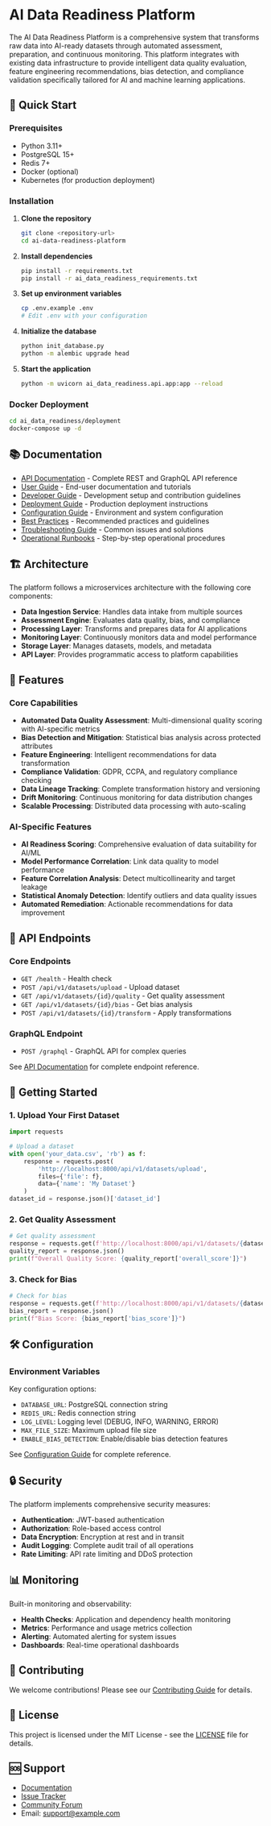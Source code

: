 # AI Data Readiness Platform

The AI Data Readiness Platform is a comprehensive system that transforms raw data into AI-ready datasets through automated assessment, preparation, and continuous monitoring. This platform integrates with existing data infrastructure to provide intelligent data quality evaluation, feature engineering recommendations, bias detection, and compliance validation specifically tailored for AI and machine learning applications.

## 🚀 Quick Start

### Prerequisites

- Python 3.11+
- PostgreSQL 15+
- Redis 7+
- Docker (optional)
- Kubernetes (for production deployment)

### Installation

1. **Clone the repository**
   ```bash
   git clone <repository-url>
   cd ai-data-readiness-platform
   ```

2. **Install dependencies**
   ```bash
   pip install -r requirements.txt
   pip install -r ai_data_readiness_requirements.txt
   ```

3. **Set up environment variables**
   ```bash
   cp .env.example .env
   # Edit .env with your configuration
   ```

4. **Initialize the database**
   ```bash
   python init_database.py
   python -m alembic upgrade head
   ```

5. **Start the application**
   ```bash
   python -m uvicorn ai_data_readiness.api.app:app --reload
   ```

### Docker Deployment

```bash
cd ai_data_readiness/deployment
docker-compose up -d
```

## 📚 Documentation

- [API Documentation](api/README.md) - Complete REST and GraphQL API reference
- [User Guide](user-guide/README.md) - End-user documentation and tutorials
- [Developer Guide](developer-guide/README.md) - Development setup and contribution guidelines
- [Deployment Guide](deployment-guide/README.md) - Production deployment instructions
- [Configuration Guide](configuration/README.md) - Environment and system configuration
- [Best Practices](best-practices/README.md) - Recommended practices and guidelines
- [Troubleshooting Guide](troubleshooting/README.md) - Common issues and solutions
- [Operational Runbooks](operational-runbooks/README.md) - Step-by-step operational procedures

## 🏗️ Architecture

The platform follows a microservices architecture with the following core components:

- **Data Ingestion Service**: Handles data intake from multiple sources
- **Assessment Engine**: Evaluates data quality, bias, and compliance
- **Processing Layer**: Transforms and prepares data for AI applications
- **Monitoring Layer**: Continuously monitors data and model performance
- **Storage Layer**: Manages datasets, models, and metadata
- **API Layer**: Provides programmatic access to platform capabilities

## 🔧 Features

### Core Capabilities

- **Automated Data Quality Assessment**: Multi-dimensional quality scoring with AI-specific metrics
- **Bias Detection and Mitigation**: Statistical bias analysis across protected attributes
- **Feature Engineering**: Intelligent recommendations for data transformation
- **Compliance Validation**: GDPR, CCPA, and regulatory compliance checking
- **Data Lineage Tracking**: Complete transformation history and versioning
- **Drift Monitoring**: Continuous monitoring for data distribution changes
- **Scalable Processing**: Distributed data processing with auto-scaling

### AI-Specific Features

- **AI Readiness Scoring**: Comprehensive evaluation of data suitability for AI/ML
- **Model Performance Correlation**: Link data quality to model performance
- **Feature Correlation Analysis**: Detect multicollinearity and target leakage
- **Statistical Anomaly Detection**: Identify outliers and data quality issues
- **Automated Remediation**: Actionable recommendations for data improvement

## 🔗 API Endpoints

### Core Endpoints

- `GET /health` - Health check
- `POST /api/v1/datasets/upload` - Upload dataset
- `GET /api/v1/datasets/{id}/quality` - Get quality assessment
- `GET /api/v1/datasets/{id}/bias` - Get bias analysis
- `POST /api/v1/datasets/{id}/transform` - Apply transformations

### GraphQL Endpoint

- `POST /graphql` - GraphQL API for complex queries

See [API Documentation](api/README.md) for complete endpoint reference.

## 🚀 Getting Started

### 1. Upload Your First Dataset

```python
import requests

# Upload a dataset
with open('your_data.csv', 'rb') as f:
    response = requests.post(
        'http://localhost:8000/api/v1/datasets/upload',
        files={'file': f},
        data={'name': 'My Dataset'}
    )
dataset_id = response.json()['dataset_id']
```

### 2. Get Quality Assessment

```python
# Get quality assessment
response = requests.get(f'http://localhost:8000/api/v1/datasets/{dataset_id}/quality')
quality_report = response.json()
print(f"Overall Quality Score: {quality_report['overall_score']}")
```

### 3. Check for Bias

```python
# Check for bias
response = requests.get(f'http://localhost:8000/api/v1/datasets/{dataset_id}/bias')
bias_report = response.json()
print(f"Bias Score: {bias_report['bias_score']}")
```

## 🛠️ Configuration

### Environment Variables

Key configuration options:

- `DATABASE_URL`: PostgreSQL connection string
- `REDIS_URL`: Redis connection string
- `LOG_LEVEL`: Logging level (DEBUG, INFO, WARNING, ERROR)
- `MAX_FILE_SIZE`: Maximum upload file size
- `ENABLE_BIAS_DETECTION`: Enable/disable bias detection features

See [Configuration Guide](configuration/README.md) for complete reference.

## 🔒 Security

The platform implements comprehensive security measures:

- **Authentication**: JWT-based authentication
- **Authorization**: Role-based access control
- **Data Encryption**: Encryption at rest and in transit
- **Audit Logging**: Complete audit trail of all operations
- **Rate Limiting**: API rate limiting and DDoS protection

## 📊 Monitoring

Built-in monitoring and observability:

- **Health Checks**: Application and dependency health monitoring
- **Metrics**: Performance and usage metrics collection
- **Alerting**: Automated alerting for system issues
- **Dashboards**: Real-time operational dashboards

## 🤝 Contributing

We welcome contributions! Please see our [Contributing Guide](CONTRIBUTING.md) for details.

## 📄 License

This project is licensed under the MIT License - see the [LICENSE](LICENSE) file for details.

## 🆘 Support

- [Documentation](docs/)
- [Issue Tracker](https://github.com/your-org/ai-data-readiness-platform/issues)
- [Community Forum](https://community.example.com)
- Email: support@example.com